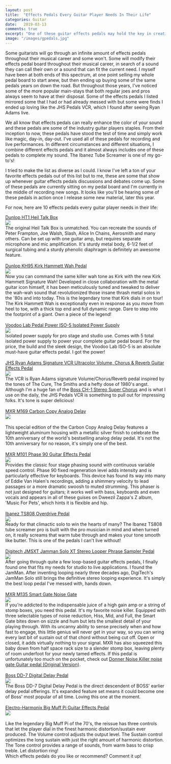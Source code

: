 ```yaml
---
layout: post
title:  "Effects Pedals Every Guitar Player Needs In Their Life"
categories: Guitar
date:   2019-03-13
comments: true
excerpt: "One of these guitar effects pedals may hold the key in creating your very own signature sound."
image: "/images/gpedals.jpg"
---
```


Some guitarists will go through an infinite amount of effects pedals throughout their musical career and some won't. Some will modify their 
effects pedal board throughout their musical career, in search of a sound they can call their own or a sound that can fit the current need.
I myself have been at both ends of this spectrum, at one point selling my whole pedal board to start anew, but then ending up buying some of
the same pedals years on down the road. But throughout those years, I've noticed some of the more popular main-stays that both regular joes
and pros always seem to have at their disposal. Some of the effects pedals I listed mirrored some that I had or had already messed with but some were 
finds I ended up loving like the JHS Pedals VCR, which I found after seeing Ryan Adams live. 

We all know that effects pedals can really enhance the color of your sound and these pedals are some of the industry guitar players staples.
From their inception to now, these pedals have stood the test of time and simply work like magic, day-in, day-out. I've used all of these pedals
for recording and live performances. In different circumstances and different situations, I combine different effects pedals and it almost always includes one
of these pedals to complete my sound. The Ibanez Tube Screamer is one of my go-to's!

I tried to make the list as diverse as I could. I know I've left a ton of your favorite effects pedals out of this list but to me, these are some 
that show up whenever guitar effects pedals discussions and debates come up. Some of these pedals are currently sitting on my pedal board and 
I'm currently in the middle of recording new songs. It looks like you'll be hearing some of these pedals in action once I release some new material, 
later this year. 

For now, here are 10 effects pedals every guitar player needs in their life:

<a target="_blank" href="https://www.amazon.com/gp/product/B0002D0EMY/ref=as_li_tl?ie=UTF8&camp=1789&creative=9325&creativeASIN=B0002D0EMY&linkCode=as2&tag=ftlg03-20&linkId=4a3df9090f1a8fb17726fb71a1465e6d">Dunlop HT1 Heil Talk Box</a><img src="//ir-na.amazon-adsystem.com/e/ir?t=ftlg03-20&l=am2&o=1&a=B0002D0EMY" width="1" height="1" border="0" alt="" style="border:none !important; margin:0px !important;" />
<br />
<a target="_blank"  href="https://www.amazon.com/gp/product/B0002D0EMY/ref=as_li_tl?ie=UTF8&camp=1789&creative=9325&creativeASIN=B0002D0EMY&linkCode=as2&tag=ftlg03-20&linkId=c1f00b47cd702e4bfa94a29a73bd54b4"><img border="0" src="//ws-na.amazon-adsystem.com/widgets/q?_encoding=UTF8&MarketPlace=US&ASIN=B0002D0EMY&ServiceVersion=20070822&ID=AsinImage&WS=1&Format=_SL250_&tag=ftlg03-20" ></a><img src="//ir-na.amazon-adsystem.com/e/ir?t=ftlg03-20&l=am2&o=1&a=B0002D0EMY" width="1" height="1" border="0" alt="" style="border:none !important; margin:0px !important;" />
<br />
The original Heil Talk Box is unmatched. You can recreate the sounds of Peter Frampton, Joe Walsh, Slash, Alice In Chains, Aerosmith and many others. Can be set up with one guitar amp, but requires separate microphone and mic amplification. It's sturdy metal body, 6-1/2 feet of surgical tubing and a sturdy phenolic diaphragm is definitely an awesome feature.
<br /><br />
<a target="_blank" href="https://www.amazon.com/gp/product/B004ETMV4G/ref=as_li_tl?ie=UTF8&camp=1789&creative=9325&creativeASIN=B004ETMV4G&linkCode=as2&tag=ftlg03-20&linkId=775439990f5cb71e5571d43a625dd81a">Dunlop KH95 Kirk Hammett Wah Pedal</a><img src="//ir-na.amazon-adsystem.com/e/ir?t=ftlg03-20&l=am2&o=1&a=B004ETMV4G" width="1" height="1" border="0" alt="" style="border:none !important; margin:0px !important;" />
<br />
<a target="_blank"  href="https://www.amazon.com/gp/product/B06XZX6HPJ/ref=as_li_tl?ie=UTF8&camp=1789&creative=9325&creativeASIN=B06XZX6HPJ&linkCode=as2&tag=ftlg03-20&linkId=95f1e751a73d83a4ba5680288429744e"><img border="0" src="//ws-na.amazon-adsystem.com/widgets/q?_encoding=UTF8&MarketPlace=US&ASIN=B06XZX6HPJ&ServiceVersion=20070822&ID=AsinImage&WS=1&Format=_SL250_&tag=ftlg03-20" ></a><img src="//ir-na.amazon-adsystem.com/e/ir?t=ftlg03-20&l=am2&o=1&a=B06XZX6HPJ" width="1" height="1" border="0" alt="" style="border:none !important; margin:0px !important;" />
<br />
Now you can command the same killer wah tone as Kirk with the new Kirk Hammett Signature Wah! Developed in close collaboration with the metal guitar icon himself, it has been meticulously tuned and tweaked to deliver the wah-wah sound that revolutionized those insane thrash metal solos in the '80s and into today. This is the legendary tone that Kirk dials in on tour! The Kirk Hammett Wah is exceptionally even in response as you move from heel to toe, with a thick top end and full dynamic range. Dare to step into the footprint of a giant. Own a piece of the legend!
<br /><br />
<a target="_blank" href="https://www.amazon.com/gp/product/B003H91JDS/ref=as_li_tl?ie=UTF8&camp=1789&creative=9325&creativeASIN=B003H91JDS&linkCode=as2&tag=ftlg03-20&linkId=b49c6d6cd2eb8843cf589f5ea9c2eeb0">Voodoo Lab Pedal Power ISO-5 Isolated Power Supply</a><img src="//ir-na.amazon-adsystem.com/e/ir?t=ftlg03-20&l=am2&o=1&a=B003H91JDS" width="1" height="1" border="0" alt="" style="border:none !important; margin:0px !important;" />
<br />
<a target="_blank"  href="https://www.amazon.com/gp/product/B003H91JDS/ref=as_li_tl?ie=UTF8&camp=1789&creative=9325&creativeASIN=B003H91JDS&linkCode=as2&tag=ftlg03-20&linkId=bdfcd3b79bd2101c1ed4e68134da89b7"><img border="0" src="//ws-na.amazon-adsystem.com/widgets/q?_encoding=UTF8&MarketPlace=US&ASIN=B003H91JDS&ServiceVersion=20070822&ID=AsinImage&WS=1&Format=_SL250_&tag=ftlg03-20" ></a><img src="//ir-na.amazon-adsystem.com/e/ir?t=ftlg03-20&l=am2&o=1&a=B003H91JDS" width="1" height="1" border="0" alt="" style="border:none !important; margin:0px !important;" />
<br />
Isolated power supply for pro stage and studio use. Comes with 5 total isolated power supply to power your complete guitar pedal board. For the price, the build and the sleek design, the Voodoo Lab ISO-5 is an absolute must-have guitar effects pedal. I got the power!
<br /><br />
<a target="_blank" href="https://www.amazon.com/gp/product/B06X964QKG/ref=as_li_tl?ie=UTF8&camp=1789&creative=9325&creativeASIN=B06X964QKG&linkCode=as2&tag=ftlg03-20&linkId=ecab0b38cb6820072dc5063bd0293a23">JHS Ryan Adams Signature VCR Ultracolor Volume, Chorus &amp; Reverb Guitar Effects Pedal</a><img src="//ir-na.amazon-adsystem.com/e/ir?t=ftlg03-20&l=am2&o=1&a=B06X964QKG" width="1" height="1" border="0" alt="" style="border:none !important; margin:0px !important;" />
<br />
<a target="_blank"  href="https://www.amazon.com/gp/product/B06X964QKG/ref=as_li_tl?ie=UTF8&camp=1789&creative=9325&creativeASIN=B06X964QKG&linkCode=as2&tag=ftlg03-20&linkId=e92c185e2697be8ee76ec0598e22c7d2"><img border="0" src="//ws-na.amazon-adsystem.com/widgets/q?_encoding=UTF8&MarketPlace=US&ASIN=B06X964QKG&ServiceVersion=20070822&ID=AsinImage&WS=1&Format=_SL250_&tag=ftlg03-20" ></a><img src="//ir-na.amazon-adsystem.com/e/ir?t=ftlg03-20&l=am2&o=1&a=B06X964QKG" width="1" height="1" border="0" alt="" style="border:none !important; margin:0px !important;" />
<br />
The VCR is Ryan Adams signature Volume/Chorus/Reverb pedal inspired by the tones of The Cure, The Smiths and a hefty dose of 1980's angst. Although I'm a huge fan of the <a target="_blank" href="https://www.amazon.com/gp/product/B0002CZV78/ref=as_li_tl?ie=UTF8&camp=1789&creative=9325&creativeASIN=B0002CZV78&linkCode=as2&tag=ftlg03-20&linkId=e937aa4867da42d7bffa7deea804bb5f">Boss CH-1 Stereo Super Chorus</a><img src="//ir-na.amazon-adsystem.com/e/ir?t=ftlg03-20&l=am2&o=1&a=B0002CZV78" width="1" height="1" border="0" alt="" style="border:none !important; margin:0px !important;" /> and is what I use on the daily, the JHS Pedals VCR is something to pull out for impressing folks. It's tone is super delicious!
<br /><br />
<a target="_blank" href="https://www.amazon.com/gp/product/B0016ZZKJO/ref=as_li_tl?ie=UTF8&camp=1789&creative=9325&creativeASIN=B0016ZZKJO&linkCode=as2&tag=ftlg03-20&linkId=bb983847a89ff2a6c76bde745f16d3d9">MXR M169 Carbon Copy Analog Delay</a><img src="//ir-na.amazon-adsystem.com/e/ir?t=ftlg03-20&l=am2&o=1&a=B0016ZZKJO" width="1" height="1" border="0" alt="" style="border:none !important; margin:0px !important;" />
<br />
<a target="_blank"  href="https://www.amazon.com/gp/product/B0016ZZKJO/ref=as_li_tl?ie=UTF8&camp=1789&creative=9325&creativeASIN=B0016ZZKJO&linkCode=as2&tag=ftlg03-20&linkId=95cd7bfd23a9b3e58c0704e4078caa7c"><img border="0" src="//ws-na.amazon-adsystem.com/widgets/q?_encoding=UTF8&MarketPlace=US&ASIN=B0016ZZKJO&ServiceVersion=20070822&ID=AsinImage&WS=1&Format=_SL250_&tag=ftlg03-20" ></a><img src="//ir-na.amazon-adsystem.com/e/ir?t=ftlg03-20&l=am2&o=1&a=B0016ZZKJO" width="1" height="1" border="0" alt="" style="border:none !important; margin:0px !important;" />
<br />  
This special edition of the the Carbon Copy Analog Delay features a lightweight aluminum housing with a metallic silver finish to celebrate the 10th anniversary of the world's bestselling analog delay pedal. It's not the 10th anniversary for no reason, it's simply one of the best. 
<br /><br />
<a target="_blank" href="https://www.amazon.com/gp/product/B0002GX6V2/ref=as_li_tl?ie=UTF8&camp=1789&creative=9325&creativeASIN=B0002GX6V2&linkCode=as2&tag=ftlg03-20&linkId=fc44bfe072b51b659029c6bacd81b2bd">MXR M101 Phase 90 Guitar Effects Pedal</a><img src="//ir-na.amazon-adsystem.com/e/ir?t=ftlg03-20&l=am2&o=1&a=B0002GX6V2" width="1" height="1" border="0" alt="" style="border:none !important; margin:0px !important;" />
<br />
<a target="_blank"  href="https://www.amazon.com/gp/product/B0002GX6V2/ref=as_li_tl?ie=UTF8&camp=1789&creative=9325&creativeASIN=B0002GX6V2&linkCode=as2&tag=ftlg03-20&linkId=c2ad36d413d1c24759fdde06f097103b"><img border="0" src="//ws-na.amazon-adsystem.com/widgets/q?_encoding=UTF8&MarketPlace=US&ASIN=B0002GX6V2&ServiceVersion=20070822&ID=AsinImage&WS=1&Format=_SL250_&tag=ftlg03-20" ></a><img src="//ir-na.amazon-adsystem.com/e/ir?t=ftlg03-20&l=am2&o=1&a=B0002GX6V2" width="1" height="1" border="0" alt="" style="border:none !important; margin:0px !important;" />
<br />
Provides the classic four stage phasing sound with continuous variable speed control. Phase 90 fixed regeneration level adds intensity and is particularly effective for keyboards. This device has found its way into many of Eddie Van Halen's recordings, adding a shimmery velocity to lead passages or a more dramatic swoosh to muted strumming. This phaser is not just designed for guitars; it works well with bass, keyboards and even vocals and appears in all of these guises on Dweezil Zappa's Z album, 'Music For Pets', which hints it is flexible and hip.
<br /><br />
<a target="_blank" href="https://www.amazon.com/gp/product/B000T4SI1K/ref=as_li_tl?ie=UTF8&camp=1789&creative=9325&creativeASIN=B000T4SI1K&linkCode=as2&tag=ftlg03-20&linkId=843544860411569fbe37b42907106478">Ibanez TS808 Overdrive Pedal</a><img src="//ir-na.amazon-adsystem.com/e/ir?t=ftlg03-20&l=am2&o=1&a=B000T4SI1K" width="1" height="1" border="0" alt="" style="border:none !important; margin:0px !important;" />
<br />
<a target="_blank"  href="https://www.amazon.com/gp/product/B000T4SI1K/ref=as_li_tl?ie=UTF8&camp=1789&creative=9325&creativeASIN=B000T4SI1K&linkCode=as2&tag=ftlg03-20&linkId=345bfb0bd629c9e6343be132371720b4"><img border="0" src="//ws-na.amazon-adsystem.com/widgets/q?_encoding=UTF8&MarketPlace=US&ASIN=B000T4SI1K&ServiceVersion=20070822&ID=AsinImage&WS=1&Format=_SL250_&tag=ftlg03-20" ></a><img src="//ir-na.amazon-adsystem.com/e/ir?t=ftlg03-20&l=am2&o=1&a=B000T4SI1K" width="1" height="1" border="0" alt="" style="border:none !important; margin:0px !important;" />
<br />
Ready for that climactic solo to win the hearts of many? The Ibanez TS808 tube screamer pro is built with the pro musician in mind and when turned on, it really screams that warm tube through and makes your tone smooth like butter. This is one of the pedals I can't live without!
<br /><br />
<a target="_blank" href="https://www.amazon.com/gp/product/B009QU3MKK/ref=as_li_tl?ie=UTF8&camp=1789&creative=9325&creativeASIN=B009QU3MKK&linkCode=as2&tag=ftlg03-20&linkId=7cdab6152aab75cc0aa5bc4cae0631ef">Digitech JMSXT Jamman Solo XT Stereo Looper Phrase Sampler Pedal</a><img src="//ir-na.amazon-adsystem.com/e/ir?t=ftlg03-20&l=am2&o=1&a=B009QU3MKK" width="1" height="1" border="0" alt="" style="border:none !important; margin:0px !important;" />
<br />
<a target="_blank"  href="https://www.amazon.com/gp/product/B009QU3MKK/ref=as_li_tl?ie=UTF8&camp=1789&creative=9325&creativeASIN=B009QU3MKK&linkCode=as2&tag=ftlg03-20&linkId=eb79fa2d24d2c87e66b9bf428ada94e6"><img border="0" src="//ws-na.amazon-adsystem.com/widgets/q?_encoding=UTF8&MarketPlace=US&ASIN=B009QU3MKK&ServiceVersion=20070822&ID=AsinImage&WS=1&Format=_SL250_&tag=ftlg03-20" ></a><img src="//ir-na.amazon-adsystem.com/e/ir?t=ftlg03-20&l=am2&o=1&a=B009QU3MKK" width="1" height="1" border="0" alt="" style="border:none !important; margin:0px !important;" />
<br />
After going through quite a few loop-based guitar effects pedals, I finally found one that fits my needs for studio to live applications. I found the JamMan. After inventing looping nearly three decades ago, DigiTech's JamMan Solo still brings the definitive stereo looping experience. It's simply the best loop pedal I've messed with, hands down.
<br /><br />
<a target="_blank" href="https://www.amazon.com/gp/product/B0002E52MK/ref=as_li_tl?ie=UTF8&camp=1789&creative=9325&creativeASIN=B0002E52MK&linkCode=as2&tag=ftlg03-20&linkId=31c74bd383db7c9518068e8a478bb6d1">MXR M135 Smart Gate Noise Gate</a><img src="//ir-na.amazon-adsystem.com/e/ir?t=ftlg03-20&l=am2&o=1&a=B0002E52MK" width="1" height="1" border="0" alt="" style="border:none !important; margin:0px !important;" />
<br />
<a target="_blank"  href="https://www.amazon.com/gp/product/B0002E52MK/ref=as_li_tl?ie=UTF8&camp=1789&creative=9325&creativeASIN=B0002E52MK&linkCode=as2&tag=ftlg03-20&linkId=9919d121044e0a5237831b684d76156e"><img border="0" src="//ws-na.amazon-adsystem.com/widgets/q?_encoding=UTF8&MarketPlace=US&ASIN=B0002E52MK&ServiceVersion=20070822&ID=AsinImage&WS=1&Format=_SL250_&tag=ftlg03-20" ></a><img src="//ir-na.amazon-adsystem.com/e/ir?t=ftlg03-20&l=am2&o=1&a=B0002E52MK" width="1" height="1" border="0" alt="" style="border:none !important; margin:0px !important;" />
<br />
If you're addicted to the indispensable juice of a high gain amp or a string of stomp boxes, you need this pedal. It's my favorite noise killer. Equipped with three selectable types of noise reduction, Hiss, Mid, and Full, the Smart Gate bites down on sizzle and hum but lets the smallest detail of your playing through. With its uncanny ability to sense precisely when and how fast to engage, this little genius will never get in your way, so you can wring every last bit of sustain out of that chord without being cut off. Open or closed, it adds virtually nothing to your signal. MXR has also squeezed this baby down from half space rack size to a slender stomp box, leaving plenty of room underfoot for your newly tamed effects. If this pedal is unfortunately too much on the pocket, check out <a target="_blank" href="https://www.amazon.com/gp/product/B01I5KKJNY/ref=as_li_tl?ie=UTF8&camp=1789&creative=9325&creativeASIN=B01I5KKJNY&linkCode=as2&tag=ftlg03-20&linkId=baf383278a48413fa744a6e5825ec772">Donner Noise Killer noise gate Guitar pedal (Original Version)</a><img src="//ir-na.amazon-adsystem.com/e/ir?t=ftlg03-20&l=am2&o=1&a=B01I5KKJNY" width="1" height="1" border="0" alt="" style="border:none !important; margin:0px !important;" />.
<br /><br />
<a target="_blank" href="https://www.amazon.com/gp/product/B00186L9X2/ref=as_li_tl?ie=UTF8&camp=1789&creative=9325&creativeASIN=B00186L9X2&linkCode=as2&tag=ftlg03-20&linkId=cf9ed4394047d8a0cc0452081201eee2">Boss DD-7 Digital Delay Pedal</a><img src="//ir-na.amazon-adsystem.com/e/ir?t=ftlg03-20&l=am2&o=1&a=B00186L9X2" width="1" height="1" border="0" alt="" style="border:none !important; margin:0px !important;" />
<br />
<a target="_blank"  href="https://www.amazon.com/gp/product/B00186L9X2/ref=as_li_tl?ie=UTF8&camp=1789&creative=9325&creativeASIN=B00186L9X2&linkCode=as2&tag=ftlg03-20&linkId=25414bb90af9f717e6a6c12ef8851ce8"><img border="0" src="//ws-na.amazon-adsystem.com/widgets/q?_encoding=UTF8&MarketPlace=US&ASIN=B00186L9X2&ServiceVersion=20070822&ID=AsinImage&WS=1&Format=_SL250_&tag=ftlg03-20" ></a><img src="//ir-na.amazon-adsystem.com/e/ir?t=ftlg03-20&l=am2&o=1&a=B00186L9X2" width="1" height="1" border="0" alt="" style="border:none !important; margin:0px !important;" />
<br />
The Boss DD-7 Digital Delay Pedal is the direct descendent of BOSS' earlier delay pedal offerings. It's expanded feature set means it could become one of Boss' most popular of all time. Loving this one at the moment.
<br /><br />
<a target="_blank" href="https://www.amazon.com/gp/product/B000BQTCDO/ref=as_li_tl?ie=UTF8&camp=1789&creative=9325&creativeASIN=B000BQTCDO&linkCode=as2&tag=ftlg03-20&linkId=554752240458c6cbfa1d7e888560018c">Electro-Harmonix Big Muff Pi Guitar Effects Pedal</a><img src="//ir-na.amazon-adsystem.com/e/ir?t=ftlg03-20&l=am2&o=1&a=B000BQTCDO" width="1" height="1" border="0" alt="" style="border:none !important; margin:0px !important;" />
<br />
<a target="_blank"  href="https://www.amazon.com/gp/product/B000BQTCDO/ref=as_li_tl?ie=UTF8&camp=1789&creative=9325&creativeASIN=B000BQTCDO&linkCode=as2&tag=ftlg03-20&linkId=1b82c2264dddc1e46520a96acc220311"><img border="0" src="//ws-na.amazon-adsystem.com/widgets/q?_encoding=UTF8&MarketPlace=US&ASIN=B000BQTCDO&ServiceVersion=20070822&ID=AsinImage&WS=1&Format=_SL250_&tag=ftlg03-20" ></a><img src="//ir-na.amazon-adsystem.com/e/ir?t=ftlg03-20&l=am2&o=1&a=B000BQTCDO" width="1" height="1" border="0" alt="" style="border:none !important; margin:0px !important;" />  
<br />
Like the legendary Big Muff Pi of the 70's, the reissue has three controls that let the player dial in the finest harmonic distortion/sustain ever produced. The Volume control adjusts the output level. The Sustain control optimizes the long sustain with just the right amount of harmonic distortion. The Tone control provides a range of sounds, from warm bass to crisp treble. Let distortion ring!
<br />
Which effects pedals do you like or recommend? Comment it up!
